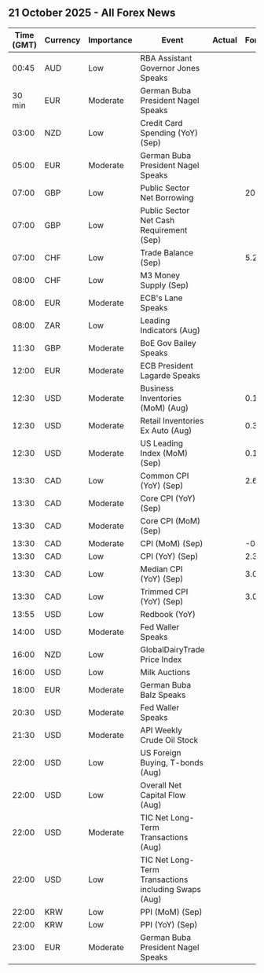 ## 21 October 2025 - All Forex News

| Time (GMT) | Currency | Importance | Event | Actual | Forecast | Previous |
|------|----------|------------|-------|--------|----------|----------|
| 00:45 | AUD | Low | RBA Assistant Governor Jones Speaks |  |  |  |
| 30 min | EUR | Moderate | German Buba President Nagel Speaks |  |  |  |
| 03:00 | NZD | Low | Credit Card Spending (YoY) (Sep) |  |  | 3.5% |
| 05:00 | EUR | Moderate | German Buba President Nagel Speaks |  |  |  |
| 07:00 | GBP | Low | Public Sector Net Borrowing |  | 20.50B | 18.00B |
| 07:00 | GBP | Low | Public Sector Net Cash Requirement (Sep) |  |  | 10.158B |
| 07:00 | CHF | Low | Trade Balance (Sep) |  | 5.220B | 4.009B |
| 08:00 | CHF | Low | M3 Money Supply (Sep) |  |  | 1,196.9B |
| 08:00 | EUR | Moderate | ECB's Lane Speaks |  |  |  |
| 08:00 | ZAR | Low | Leading Indicators (Aug) |  |  | 113.70% |
| 11:30 | GBP | Moderate | BoE Gov Bailey Speaks |  |  |  |
| 12:00 | EUR | Moderate | ECB President Lagarde Speaks |  |  |  |
| 12:30 | USD | Moderate | Business Inventories (MoM) (Aug) |  | 0.1% | 0.2% |
| 12:30 | USD | Moderate | Retail Inventories Ex Auto (Aug) |  | 0.3% | 0.3% |
| 12:30 | USD | Moderate | US Leading Index (MoM) (Sep) |  | 0.1% | -0.5% |
| 13:30 | CAD | Low | Common CPI (YoY) (Sep) |  | 2.6% | 2.5% |
| 13:30 | CAD | Moderate | Core CPI (YoY) (Sep) |  |  | 2.6% |
| 13:30 | CAD | Moderate | Core CPI (MoM) (Sep) |  |  | 0.0% |
| 13:30 | CAD | Moderate | CPI (MoM) (Sep) |  | -0.1% | -0.1% |
| 13:30 | CAD | Low | CPI (YoY) (Sep) |  | 2.3% | 1.9% |
| 13:30 | CAD | Low | Median CPI (YoY) (Sep) |  | 3.0% | 3.1% |
| 13:30 | CAD | Low | Trimmed CPI (YoY) (Sep) |  | 3.0% | 3.0% |
| 13:55 | USD | Low | Redbook (YoY) |  |  | 5.9% |
| 14:00 | USD | Moderate | Fed Waller Speaks |  |  |  |
| 16:00 | NZD | Low | GlobalDairyTrade Price Index |  |  | -1.6% |
| 16:00 | USD | Low | Milk Auctions |  |  | 3,921.0 |
| 18:00 | EUR | Moderate | German Buba Balz Speaks |  |  |  |
| 20:30 | USD | Moderate | Fed Waller Speaks |  |  |  |
| 21:30 | USD | Moderate | API Weekly Crude Oil Stock |  |  | 3.524M |
| 22:00 | USD | Low | US Foreign Buying, T-bonds (Aug) |  |  | 58.20B |
| 22:00 | USD | Low | Overall Net Capital Flow (Aug) |  |  | 2.10B |
| 22:00 | USD | Moderate | TIC Net Long-Term Transactions (Aug) |  |  | 49.2B |
| 22:00 | USD | Low | TIC Net Long-Term Transactions including Swaps (Aug) |  |  | 49.20B |
| 22:00 | KRW | Low | PPI (MoM) (Sep) |  |  | -0.1% |
| 22:00 | KRW | Low | PPI (YoY) (Sep) |  |  | 0.6% |
| 23:00 | EUR | Moderate | German Buba President Nagel Speaks |  |  |  |
